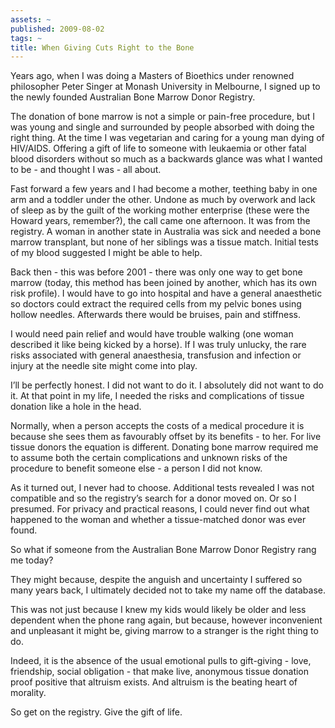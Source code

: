 ```yaml
---
assets: ~
published: 2009-08-02
tags: ~
title: When Giving Cuts Right to the Bone
---
```

Years ago, when I was doing a Masters of Bioethics under renowned
philosopher Peter Singer at Monash University in Melbourne, I signed up
to the newly founded Australian Bone Marrow Donor Registry.

The donation of bone marrow is not a simple or pain-free procedure, but
I was young and single and surrounded by people absorbed with doing the
right thing. At the time I was vegetarian and caring for a young man
dying of HIV/AIDS. Offering a gift of life to someone with leukaemia or
other fatal blood disorders without so much as a backwards glance was
what I wanted to be - and thought I was - all about.

Fast forward a few years and I had become a mother, teething baby in one
arm and a toddler under the other. Undone as much by overwork and lack
of sleep as by the guilt of the working mother enterprise (these were
the Howard years, remember?), the call came one afternoon. It was from
the registry. A woman in another state in Australia was sick and needed
a bone marrow transplant, but none of her siblings was a tissue match.
Initial tests of my blood suggested I might be able to help.

Back then - this was before 2001 - there was only one way to get bone
marrow (today, this method has been joined by another, which has its own
risk profile). I would have to go into hospital and have a general
anaesthetic so doctors could extract the required cells from my pelvic
bones using hollow needles. Afterwards there would be bruises, pain and
stiffness.

I would need pain relief and would have trouble walking (one woman
described it like being kicked by a horse). If I was truly unlucky, the
rare risks associated with general anaesthesia, transfusion and
infection or injury at the needle site might come into play.

I’ll be perfectly honest. I did not want to do it. I absolutely did not
want to do it. At that point in my life, I needed the risks and
complications of tissue donation like a hole in the head.

Normally, when a person accepts the costs of a medical procedure it is
because she sees them as favourably offset by its benefits - to her. For
live tissue donors the equation is different. Donating bone marrow
required me to assume both the certain complications and unknown risks
of the procedure to benefit someone else - a person I did not know.

As it turned out, I never had to choose. Additional tests revealed I was
not compatible and so the registry’s search for a donor moved on. Or so
I presumed. For privacy and practical reasons, I could never find out
what happened to the woman and whether a tissue-matched donor was ever
found.

So what if someone from the Australian Bone Marrow Donor Registry rang
me today?

They might because, despite the anguish and uncertainty I suffered so
many years back, I ultimately decided not to take my name off the
database.

This was not just because I knew my kids would likely be older and less
dependent when the phone rang again, but because, however inconvenient
and unpleasant it might be, giving marrow to a stranger is the right
thing to do.

Indeed, it is the absence of the usual emotional pulls to gift-giving -
love, friendship, social obligation - that make live, anonymous tissue
donation proof positive that altruism exists. And altruism is the
beating heart of morality.

So get on the registry. Give the gift of life.